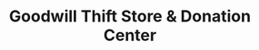 ---
title: "Goodwill Thift Store & Donation Center"
url: /oklahoma-city/goodwill-thift-store-and-donation-center/
shop: charity
---